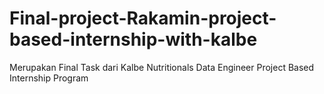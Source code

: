 # Final-project-Rakamin-project-based-internship-with-kalbe
Merupakan Final Task dari Kalbe Nutritionals Data Engineer Project Based Internship Program
